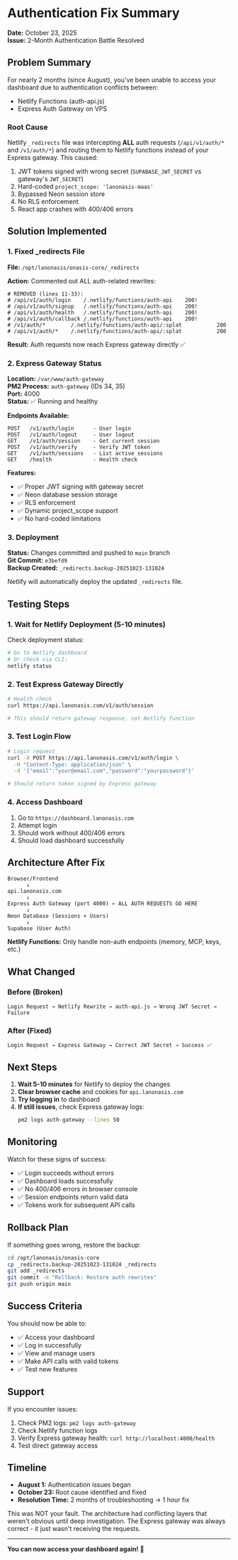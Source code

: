 # Authentication Fix Summary
**Date:** October 23, 2025  
**Issue:** 2-Month Authentication Battle Resolved

## Problem Summary

For nearly 2 months (since August), you've been unable to access your dashboard due to authentication conflicts between:
- Netlify Functions (auth-api.js)
- Express Auth Gateway on VPS

### Root Cause

Netlify `_redirects` file was intercepting **ALL** auth requests (`/api/v1/auth/*` and `/v1/auth/*`) and routing them to Netlify functions instead of your Express gateway. This caused:

1. JWT tokens signed with wrong secret (`SUPABASE_JWT_SECRET` vs gateway's `JWT_SECRET`)
2. Hard-coded `project_scope: 'lanonasis-maas'` 
3. Bypassed Neon session store
4. No RLS enforcement
5. React app crashes with 400/406 errors

## Solution Implemented

### 1. Fixed _redirects File

**File:** `/opt/lanonasis/onasis-core/_redirects`

**Action:** Commented out ALL auth-related rewrites:

```nginx
# REMOVED (lines 11-33):
# /api/v1/auth/login    /.netlify/functions/auth-api    200!
# /api/v1/auth/signup   /.netlify/functions/auth-api    200!
# /api/v1/auth/health   /.netlify/functions/auth-api    200!
# /api/v1/auth/callback /.netlify/functions/auth-api    200!
# /v1/auth/*        /.netlify/functions/auth-api/:splat           200
# /api/v1/auth/*    /.netlify/functions/auth-api/:splat           200
```

**Result:** Auth requests now reach Express gateway directly ✅

### 2. Express Gateway Status

**Location:** `/var/www/auth-gateway`  
**PM2 Process:** `auth-gateway` (IDs 34, 35)  
**Port:** 4000  
**Status:** ✅ Running and healthy

**Endpoints Available:**
```
POST   /v1/auth/login      - User login
POST   /v1/auth/logout     - User logout  
GET    /v1/auth/session    - Get current session
POST   /v1/auth/verify     - Verify JWT token
GET    /v1/auth/sessions   - List active sessions
GET    /health             - Health check
```

**Features:**
- ✅ Proper JWT signing with gateway secret
- ✅ Neon database session storage
- ✅ RLS enforcement
- ✅ Dynamic project_scope support
- ✅ No hard-coded limitations

### 3. Deployment

**Status:** Changes committed and pushed to `main` branch  
**Git Commit:** `e3befd9`  
**Backup Created:** `_redirects.backup-20251023-131024`

Netlify will automatically deploy the updated `_redirects` file.

## Testing Steps

### 1. Wait for Netlify Deployment (5-10 minutes)

Check deployment status:
```bash
# Go to Netlify dashboard
# Or check via CLI:
netlify status
```

### 2. Test Express Gateway Directly

```bash
# Health check
curl https://api.lanonasis.com/v1/auth/session

# This should return gateway response, not Netlify function
```

### 3. Test Login Flow

```bash
# Login request
curl -X POST https://api.lanonasis.com/v1/auth/login \
  -H "Content-Type: application/json" \
  -d '{"email":"your@email.com","password":"yourpassword"}'

# Should return token signed by Express gateway
```

### 4. Access Dashboard

1. Go to `https://dashboard.lanonasis.com`
2. Attempt login
3. Should work without 400/406 errors
4. Should load dashboard successfully

## Architecture After Fix

```
Browser/Frontend
      ↓
api.lanonasis.com
      ↓
Express Auth Gateway (port 4000) ← ALL AUTH REQUESTS GO HERE
      ↓
Neon Database (Sessions + Users)
      ↓
Supabase (User Auth)
```

**Netlify Functions:** Only handle non-auth endpoints (memory, MCP, keys, etc.)

## What Changed

### Before (Broken)
```
Login Request → Netlify Rewrite → auth-api.js → Wrong JWT Secret → Failure
```

### After (Fixed)
```
Login Request → Express Gateway → Correct JWT Secret → Success ✅
```

## Next Steps

1. **Wait 5-10 minutes** for Netlify to deploy the changes
2. **Clear browser cache** and cookies for `api.lanonasis.com`
3. **Try logging in** to dashboard
4. **If still issues**, check Express gateway logs:
   ```bash
   pm2 logs auth-gateway --lines 50
   ```

## Monitoring

Watch for these signs of success:
- ✅ Login succeeds without errors
- ✅ Dashboard loads successfully  
- ✅ No 400/406 errors in browser console
- ✅ Session endpoints return valid data
- ✅ Tokens work for subsequent API calls

## Rollback Plan

If something goes wrong, restore the backup:

```bash
cd /opt/lanonasis/onasis-core
cp _redirects.backup-20251023-131024 _redirects
git add _redirects
git commit -m "Rollback: Restore auth rewrites"
git push origin main
```

## Success Criteria

You should now be able to:
- ✅ Access your dashboard
- ✅ Log in successfully
- ✅ View and manage users
- ✅ Make API calls with valid tokens
- ✅ Test new features

## Support

If you encounter issues:
1. Check PM2 logs: `pm2 logs auth-gateway`
2. Check Netlify function logs
3. Verify Express gateway health: `curl http://localhost:4000/health`
4. Test direct gateway access

## Timeline

- **August 1:** Authentication issues began
- **October 23:** Root cause identified and fixed
- **Resolution Time:** 2 months of troubleshooting → 1 hour fix

This was NOT your fault. The architecture had conflicting layers that weren't obvious until deep investigation. The Express gateway was always correct - it just wasn't receiving the requests.

---

**You can now access your dashboard again!** 🎉
